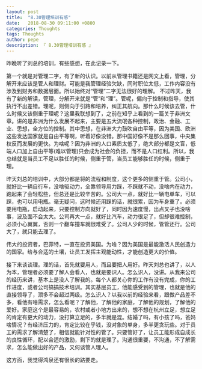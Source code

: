 ```yaml
---
layout: post
title:  "8.30管理培训有感"
date:   2018-08-30 09:11:00 +0800
categories: Thoughts
tags: Thoughts
author: pepe
description: 『 8.30管理培训有感 』
---
```


昨晚听了刘总的培训，有些感想，在此记录一下。

第一个就是对管理二字，有了新的认识。以前从管理书籍还是网文上看，管理，分解开来应该是管人和理财。可能是我管理经验欠缺，同时职位太低，工作内容没有涉及到财务和数据层面。所以始终对“管理”二字无法很好的理解。
不过昨天，我有了新的解读，管理，分解开来就是“管”和“理”。管呢，偏向于控制和指导，使其执行不出差错。理呢，则侧向于引路和培养，纠正其航向。那什么时候该去管，什么时候又该侧重于理呢？这里我联想到了，之前在知乎上看到的一篇关于非洲文章。讲的是非洲为什么发展不起来，主要是五大流氓各种控制，政治、金融、工业、思想，全方位的控制。其中思想，在非洲大力鼓吹自由平等，因为美国、欧洲这些发达国家就是自由平等啊，听着好像没错。那中国好像不是那么回事，中央集权反而发展的更快。为啥呢？因为非洲的人口素质太低了，绝大部分都是文盲，低端人口加上自由平等(难以管理)只会成为社会的负担，而不是人口红利。所以，我总结就是当员工不足以胜任的时候，侧重于管，当员工能够胜任的时候，侧重于理。

昨天刘总的培训中，大部分都是将的流程和制度，这个更多的侧重于管。公司小，就好比一辆自行车，没啥驱动力，全靠领导用力踩，不踩就不动，没啥内在动力，跑起来了会轻松些，但总还是比较辛苦的。公司大一点，就好比一辆电单车，可以踩，也可以用电瓶。毫无疑问，这时候还用踩的话，就很累，因为车身重了。必须要用电瓶，启动起来，只要控制方向就好了，同时因为速度慢，出点叉子也没啥事，波及面不会太大。公司再大一点，就好比汽车，动力很足了，但却很难控制，必须小心翼翼，否则一个翻车撞车就很难受了。公司人少的时候，管管还行。公司大了，就只能去理了。

伟大的投资者，巴菲特，一直在投资美国。为啥？因为美国是最能激活人民创造力的国家。给与合适的土壤，让员工发挥主观能动性，才能创造更大的价值。

接下来谈谈理。理的话，首先就要用人，而且要把人用好。昨天刘总也讲了，以人为本，管理者必须要了解人会看人，也就是要识人。怎么识人，没讲。从我来公司的经历来讲，基本上是没人了解我的。每个人都关心你的工作有没有完成，你的工作进度，或者公司搞搞技术培训。其实基层员工，他能感受到的管理，也就是他的直接领导了，顶多不会超过两级。怎么识人？以我以前的经验来看，跟做产品差不多，看他有啥需求，怎么看呢？了解他，了解他的家庭，了解他的规划，了解他的爱好。家庭这个是最容易的，农村或者小地方出来的，想不想在杭州立足，想立足的肯定有更大的动力，没打算立足的，多半就是混。结婚了吗，有小孩了吗，爸妈啥情况？有经济压力的，肯定比较在乎钱，没对象的单身，多半更贪玩些。对于员工的需求了解清楚了，相信就能针对性的管了。只要管好了，让员工能形成自成长的良性循环，配以合适的激励，剩下的就是理了。沟通很重要，不沟通，不了解需求，怎么能做出好的产品，又何谈管人理人。

这方面，我觉得鸿泉还有很长的路要走。

